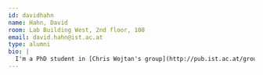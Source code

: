 ```yaml
---
id: davidhahn
name: Hahn, David
room: Lab Building West, 2nd floor, 108
email: david.hahn@ist.ac.at
type: alumni
bio: |
  I'm a PhD student in [Chris Wojtan's group](http://pub.ist.ac.at/group_wojtan/) mostly working on simulations of brittle fracture. I've previously studied simulation engineering at [St. P&ouml;lten University of Applied Sciences](https://www.fhstp.ac.at/en).
---
```

